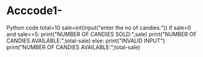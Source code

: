 # Acccode1-
Python code
total=10
sale=int(input("enter the no of candies:"))
if sale>0 and sale<=5:
      print("NUMBER OF CANDIES SOLD:",sale)
      print("NUMBER OF CANDIES AVAILABLE:",total-sale)
else:
      print("INVALID INPUT")
      print("NUMBER OF CANDIES AVAILABLE:",total-sale)
